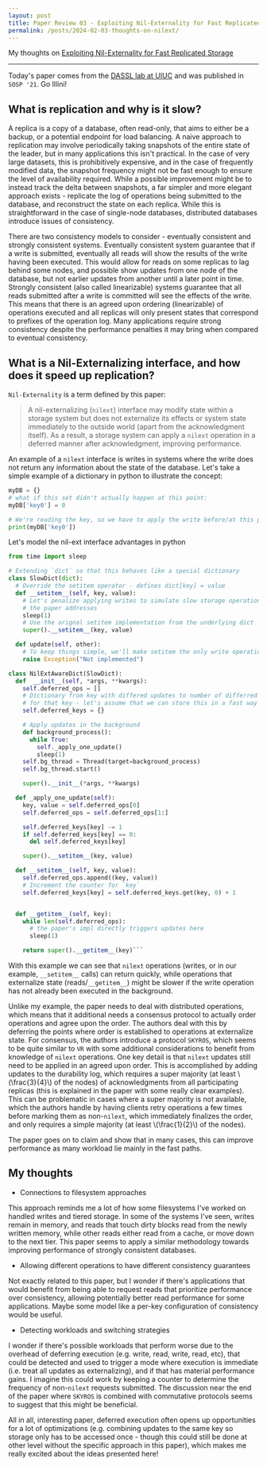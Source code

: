 ```yaml
---
layout: post
title: Paper Review 03 - Exploiting Nil-Externality for Fast Replicated Storage
permalink: /posts/2024-02-03-thoughts-on-nilext/
---
```


My thoughts on [Exploiting Nil-Externality for Fast Replicated Storage](https://dassl-uiuc.github.io/pdfs/papers/nilext.pdf)

---

Today's paper comes from the [DASSL lab at UIUC](https://dassl-uiuc.github.io/)
and was published in `SOSP '21`.
Go Illini!

## What is replication and why is it slow?

A replica is a copy of a database, often read-only, that aims to either be a
backup, or a potential endpoint for load balancing. A naive approach to
replication may involve periodically taking snapshots of the entire state of the
leader, but in many applications this isn't practical. In the case of very large
datasets, this is prohibitively expensive, and in the case of frequently
modified data, the snapshot frequency might not be fast enough to ensure the
level of availability required. While a possible improvement might be to instead
track the delta between snapshots, a far simpler and more elegant approach
exists - replicate the log of operations being submitted to the database, and
reconstruct the state on each replica. While this is straightforward in the case
of single-node databases, distributed databases introduce issues of consistency.

There are two consistency models to consider - eventually consistent and
strongly consistent systems. Eventually consistent system guarantee that if a
write is submitted, eventually all reads will show the results of the write
having been executed. This would allow for reads on some replicas to lag behind
some nodes, and possible show updates from one node of the database, but not
earlier updates from another until a later point in time. Strongly consistent
(also called linearizable) systems guarantee that all reads submitted after a
write is committed will see the effects of the write. This means that there is
an agreed upon ordering (linearizable) of operations executed and all replicas
will only present states that correspond to prefixes of the operation log. Many
applications require strong consistency despite the performance penalties it may
bring when compared to eventual consistency.

## What is a Nil-Externalizing interface, and how does it speed up replication?

`Nil-Externality` is a term defined by this paper:

> A nil-externalizing (`nilext`) interface may modify state within a storage
> system but does not externalize its effects or system state immediately to the
> outside world (apart from the acknowledgment itself). As a result, a storage
> system can apply a `nilext` operation in a deferred manner after acknowledgment,
> improving performance.

An example of a `nilext` interface is writes in systems where the write does not
return any information about the state of the database. Let's take a simple
example of a dictionary in python to illustrate the concept:

```python
myDB = {}
# what if this set didn't actually happen at this point:
myDB['key0'] = 0

# We're reading the key, so we have to apply the write before/at this point:
print(myDB['key0'])

```

Let's model the nil-ext interface advantages in python

```python
from time import sleep

# Extending `dict` so that this behaves like a special dictionary
class SlowDict(dict):
  # Override the setitem operator - defines dict[key] = value
  def __setitem__(self, key, value):
    # Let's penalize applying writes to simulate slow storage operations that
    # the paper addresses
    sleep(1)
    # Use the orignal setitem implementation from the underlying dict
    super().__setitem__(key, value)

  def update(self, other):
    # To keep things simple, we'll make setitem the only write operation
    raise Exception("Not implemented")

class NilExtAwareDict(SlowDict):
  def  __init__(self, *args, **kwargs):
    self.deferred_ops = []
    # Dictionary from key with differed updates to number of differred updates
    # for that key - let's assume that we can store this in a fast way
    self.deferred_keys = {}

    # Apply updates in the background
    def background_process():
      while True:
        self._apply_one_update()
        sleep(1)
    self.bg_thread = Thread(target=background_process)
    self.bg_thread.start()

    super().__init__(*args, **kwargs)

  def _apply_one_update(self):
    key, value = self.deferred_ops[0]
    self.deferred_ops = self.deferred_ops[1:]

    self.deferred_keys[key] -= 1
    if self.deferred_keys[key] == 0:
      del self.deferred_keys[key]

    super().__setitem__(key, value)

  def __setitem__(self, key, value):
    self.deferred_ops.append((key, value))
    # Increment the counter for `key`
    self.deferred_keys[key] = self.deferred_keys.get(key, 0) + 1


  def __getitem__(self, key):
    while len(self.deferred_ops):
      # the paper's impl directly triggers updates here
      sleep(1)

    return super().__getitem__(key)```
```

With this example we can see that `nilext` operations (writes, or in our example,
`__setitem__` calls) can return quickly, while operations that externalize state
(reads/`__getitem__`) might be slower if the write operation has not already
been executed in the background.

Unlike my example, the paper needs to deal with distributed operations, which
means that it additional needs a consensus protocol to actually order operations
and agree upon the order. The authors deal with this by deferring the points
where order is established to operations at externalize state. For consensus,
the authors introduce a protocol `SKYROS`, which seems to be quite similar to
`VR` with some additional considerations to benefit from knowledge of `nilext`
operations. One key detail is that `nilext` updates still need to be applied in
an agreed upon order. This is accomplished by adding updates to the durability
log, which requires a super majority (at least \\(\frac{3}{4}\\) of the nodes)
of acknowledgments from all participating replicas (this is explained in the
paper with some really clear examples). This can be problematic in cases where a
super majority is not available, which the authors handle by having clients
retry operations a few times before marking them as non-`nilext`, which
immediately finalizes the order, and only requires a simple majority (at least
\\(\frac{1}{2}\\) of the nodes).

The paper goes on to claim and show that in many cases, this can improve
performance as many workload lie mainly in the fast paths.

## My thoughts

- Connections to filesystem approaches

This approach reminds me a lot of how some filesystems I've worked on handled
writes and tiered storage. In some of the systems I've seen, writes remain in
memory, and reads that touch dirty blocks read from the newly written memory,
while other reads either read from a cache, or move down to the next tier. This
paper seems to apply a similar methodology towards improving performance of
strongly consistent databases.

- Allowing different operations to have different consistency guarantees

Not exactly related to this paper, but I wonder if there's applications that
would benefit from being able to request reads that prioritize performance over
consistency, allowing potentially better read performance for some applications.
Maybe some model like a per-key configuration of consistency would be useful.

- Detecting workloads and switching strategies

I wonder if there's possible workloads that perform worse due to the overhead of
deferring execution (e.g. write, read, write, read, etc), that could be detected
and used to trigger a mode where execution is immediate (i.e. treat all updates
as externalizing), and if that has material performance gains. I imagine this
could work by keeping a counter to determine the frequency of non-`nilext`
requests submitted. The discussion near the end of the paper where `SKYROS` is
combined with commutative protocols seems to suggest that this might be
beneficial.

All in all, interesting paper, deferred execution often opens up opportunities
for a lot of optimizations (e.g. combining updates to the same key so storage
only has to be accessed once - though this could still be done at other level
without the specific approach in this paper), which makes me really excited
about the ideas presented here!
